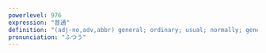 ```yaml
---
powerlevel: 976
expression: "普通"
definition: "(adj-no,adv,abbr) general; ordinary; usual; normally; generally; usually; train that stops at every station; (P)"
pronunciation: "ふつう"
---
```

